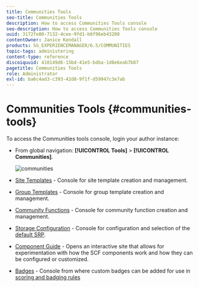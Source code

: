 ```yaml
---
title: Communities Tools
seo-title: Communities Tools
description: How to access Communities Tools console
seo-description: How to access Communities Tools console
uuid: 3172fe00-7132-4cee-9fd1-b6f96eb43200
contentOwner: Janice Kendall
products: SG_EXPERIENCEMANAGER/6.5/COMMUNITIES
topic-tags: administering
content-type: reference
discoiquuid: 410149d6-15bd-41e5-bdba-1d8e6eab7b87
pagetitle: Communities Tools
role: Administrator
exl-id: ba6c4ad3-c393-42d8-9f1f-d59947c3e7ab
---
```

# Communities Tools {#communities-tools}

To access the Communities tools console, login your author instance:

* From global navigation: **[!UICONTROL Tools]** > **[!UICONTROL Communities]**.

  ![communities](assets/communities-home.png)

* [Site Templates](sites.md) - Console for site template creation and management.

* [Group Templates](tools-groups.md) - Console for group template creation and management.

* [Community Functions](functions.md) - Console for community function creation and management.

* [Storage Configuration](srp-config.md) - Console for configuration and selection of the [default SRP](working-with-srp.md).

* [Component Guide](components-guide.md) - Opens an interactive site that allows for experimentation with how the SCF components work and how they can be configured or customized.

* [Badges](badges.md) - Console from where custom badges can be added for use in [scoring and badging rules](implementing-scoring.md)
